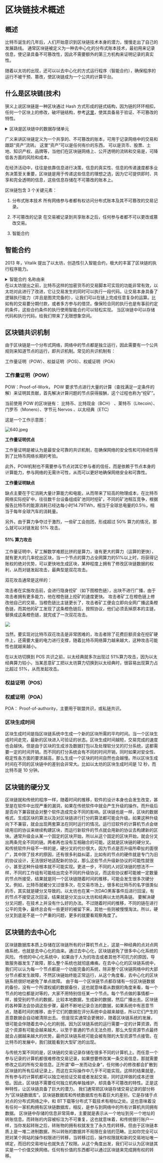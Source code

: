 # 区块链技术概述

## 概述

比特币诞生的几年后，人们开始意识到区块链技术本身的潜力，慢慢走出了自己的发展路线。
通常区块链被定义为一种去中心化的分布式账本技术，最初用来记录信息，使记录具备不可篡改性，因此不需要额外的第三方机构来证明记录的真实性。

随着以太坊的出现，还可以以去中心化的方式运行程序（智能合约），确保程序的运行不被干预、篡改，使区块链成为一个公共的计算平台。

##  什么是区块链(技术)

狭义上说区块链是一种区块通过 Hash 方式形成的链式结构，因为链的环环相扣，任何一个区块上的修改，破坏链结构，参考[这里](./how_bitcoin_work#使用工作量证明挖掘新区块)，使其具备易于验证、不可篡改的特性。

<details>
  <summary> 区块是区块链中的数据存储单元 </summary>
    <div>区块由参与网络的节点独立生成，每一个区块中存储了一组交易信息，这些交易信息的哈希数据为作为默克尔树节点存储存储，每个区块同时存储前一个区块的哈希信息，因此区块就通过哈希信息链接起来，形成区块链。
  </div>
</details>



广义来讲区块链定义为一个共享的、不可篡改的账本，可用于记录网络中的交易和跟踪“资产”流转。
这里“资产”可以是任何有价的东西， 可以是货币、股票、土地、知识产权、品牌等，当他们在区块链网络上、公开透明的流转和交易是，可降低各方面的风险和成本。

在经济活动中，往往是依靠信息进行决策，信息的真实性、信息的传递速度都多业务决策至关重要，区块链是用于传递这些信息的理想之选，因为它可提供即时、共享和完全透明的信息，这些信息存储在不可篡改的账本上。

区块链包含 3 个关键元素：

1. 分布式账本技术
所有网络参与者都有权访问分布式账本及其不可篡改的交易记录。

2. 不可篡改的记录
在交易被记录到共享账本之后，任何参与者都不可以更改或篡改交易。

3. 智能合约

## 智能合约

2013 年，Vitalik 提出了以太坊，创造性引入智能合约，极大的丰富了区块链的执行程序能力。


<details>
  <summary> 智能合约 名称由来 </summary>
    <div> 智能合约是链上的程序，为什么叫智能合约呢？“合约”是取材自现实中的合约，是想强调链上的程序可以按协议规则执行，就像法律条款一样。“智能” 主要是强调不受干预的可自动执行。
  </div>
</details>
在以太坊提出之前，比特币这样的加密货币的交易脚本可实现的功能非常有效，以太坊对此进行了改进，它让交易发生的同时可以执行一段代码。让交易本身具备了逻辑执行能力（并且是图灵完备的），让我们可以在链上完成任意复杂的运算。比如有的交易要分期付款，或者多方参与的借贷。像保险合同的执行也是有事前约定的条件，这些合约条件的执行使用智能合约可以轻松实现。 当区块链中可以存储代码和执行代码，给我们带来了无限想象空间。



## 区块链共识机制



由于区块链是一个分布式网络，网络中的节点都是独立运行，因此需要有一个公共规则来知道节点的运行，即共识机制。常见的共识机制有：

工作量证明（POW）、权益证明（POS）、权威证明（POA）

### 工作量证明（POW）

POW：Proof-of-Work， POW 要求节点进行大量的计算（查找满足一定条件的解）来证明其贡献，首先解决计算问题的节点获得报酬，这个过程也称为“挖矿”。

当前使用 POW 的区块链有： 比特币、比特现金（BCH） 、莱特币（Litecoin）、门罗币（Monero）、字节元 Nervos 、以太经典（ETC）



这是一个工作示意图：



![640.jpeg](https://img.learnblockchain.cn/attachments/2021/02/W6PZW8f960359038c2f75.jpeg)







**工作量证明优点**

工作量证明是被认为是最安全可靠的共识机制，在确保网络的安全性和可持续性得到了比特币网络长期的考验。

此外，POW机制也不需要参与节点对其它参与者的信任，而是依赖于节点本身的计算能力，参与网络的无需许可性，从而可以更好地确保网络安全和可靠性。



**工作量证明缺点**

缺点主要在于它消耗大量计算能力和电能，从而带来了较高的物理成本，在比特币网络实际挖矿中，往往数千台设备组成矿池同时挖矿，不同的矿池相互竞争，根据报告比特币的能源消耗已经达每小时14.79TWh，相当于全球总电量的0.5％，相当于每年全球汽车的消耗量。



另外，由于算力争夺过于激烈，一些矿工会抱团，形成超过 50% 算力的情况，那么就可以对链发起 51% 攻击。



#### 51% 算力攻击

工作量证明中，矿工解数学难题比拼的是算力，谁有更大的算力（运算的更快），就有更大的几率挖出区块，当一个节点的算力占全网算力的51%以上时，将获得记账权的绝对优势，可以更快地生成区块，某种程度上拥有了修改区块链数据的权利，从而对链发起攻击，最典型是双花攻击。

双花攻击通常是这样的：

攻击者在实施攻击前，会进行隐身挖矿（如下图橙色链），出块不进行广播，由于攻击者拥有更多能力，他在橙色链上挖矿的速度更快。
攻击者矿工在橙色链上修改他自己的交易，当橙色链比主链更长了，攻击者矿工便会立即向全网广播这条橙色链，而其他的矿工发现了这条橙色链后，按照协议，他们必须丢掉原本的主链，替换成这条橙色链，就完成了一次双花攻击。

![](https://img.learnblockchain.cn/2019/10/15724201974179.jpg)



当然，要实现对比特币双花攻击是非常困难的，攻击者除了花费巨额资金在挖矿硬件上，还需要大量的电力进行支撑，随着比特币网络算力越来越大，这种攻击可能性也就越来越小。

在以太坊切换到 POS 共识之前，以太经典就多次出现过 51%算力攻击，因为以太经典算力较小，当某恶意矿工把以太坊算力切换到以太经典时，很容易出现算力占比超过 51%，从而发起攻击。



### 权益证明（POS）





### 权威证明（POA）

POA： Proof-of-authority，主要用于联盟共识，或私链共识。








### 区块生成时间
区块生成时间是指区块链系统中生成一个新的区块所需的平均时间。当一个区块生成时间走完，最新的区块进入可验证的状态。区块生成时间越短，交易完成的速度也会越快。但是由于区块的生成涉及数据打包以及处理软分叉的打分系统，这都需要一定的时间开销。而不同的打分系统会有不同的时间开销，同时如果对安全性、稳定性各方面的要求越高，那么生成一个区块的时间自然也会越慢。所以区块生成时间在不同的区块链中的差别会非常大。比如以太坊的区块生成时间是 12 秒，而比特币是 10 分钟。

## 区块链的硬分叉

区块链就和传统的程序一样，随着时间的推移，软件的设计本身也会发生改变，甚至是在软件中出现严重的漏洞，如果在传统软件中就会产生升级的操作。而升级后是否向下兼容就会对整个软件造成完全不同的影响。区块链也是一样，区块的数据格式、生成区块的算法以及对区块链进行打分的算法都可能会升级。如果这种升级向下不兼容，就会出现两套算法在同时运行的情况。运行旧软件的计算机节点会继续用旧的协议来继续构建区块，而运行新软件的节点就会用新的协议去构建新的区块。通常升级会从某一个固定的区块开始，所以从这个固定的区块开始，就会分叉出两条完全不同的链。两者再也没有互相融合的可能。这就是区块链的硬分叉。
和传统软件升级不一样的是，硬分叉的代价很大，因为节点是否升级所牵扯的面很广，其中除了技术的原因，还有很多利益纠葛，比如有的节点的硬件就是专门为旧的协议设计，无法很好地适配新的协议，那么这些节点升级新协议的可能性就很小，甚至这种升级根本就不可能实现。更进一步，不同的人对区块链的想法不一样，不同的工作组有可能给出完全不同的升级协议，而这些协议都可能被一定数量的节点所接受，结果就是同一个区块链随着时间的推移，可能会发生很多次硬分叉。例如，比特币就被分叉过很多次，在交易市场上，很多和比特币的名字很类似的币，其实就是硬分叉导致的。以太坊也在某一次DAO黑客事件后进行回滚，有的节点不接受这次回滚，结果就是分叉出以太坊和经典以太坊两条链。
要解决硬分叉问题，在技术上并没有什么好的办法。不过随着时间的推移，不同的链在进行公平的竞争，最终总会有一些更好的被留下来，其他一些则被慢慢淘汰。所以，硬分叉到底是不是一个严重的问题，更多的就要看观察角度了。

## 区块链的去中心化

区块链数据库本质上存储在区块链所有的计算机节点上，这是一种经典的点对点网络系统，也就是去中心化的由来。通过去中心化，区块链避免了很多中心化系统的风险。
传统的中心化系统中，如果由于人为的攻击或者其他不可抗力的原因，导致服务器发生了故障，那么整个系统也就彻底瘫痪。在去中心化的区块链系统中，我们可以认为每一个节点都是一个功能完备的系统，除非整个区块链网络中的大部分节点都发生故障，不然区块链始终能正常运行，从这个角度看，去中心化的区块链系统很好地避免了单点故障。
由于每一个区块链节点都存储有一份区块链数据的备份，没有一个所谓权威的数据备份，这也就意味着从数据的角度来看，每一个节点的地位都是对等的，大家不用特别信任某一个节点。每个节点做的事情都一样，接受别的节点的数据，比较本地数据，生成新的数据，然后广播出去。区块链的各种算法会协调这些步骤，最终不断地记录合法的数据，如果系统中有恶意节点，随着时间的推移，由于它们的数据在评分系统中会越来越低，所以它们产生的恶意数据会自动被清除出去。
但是现实通常会更微妙，随着区块链系统的发展，很可能会伴随着去中心化的削弱。因为区块链系统的运行需要一定的计算资源，而这个资源有可能会越来越大，以至于普通的节点无法负担，那么大型资源节点最终就会占据越来越大的优势，最终区块链系统可能会被有限的大型资源节点接管。在比特币的发展中，我们就能看到大型矿池的出现。










与传统方案不同的是，区块链的交易记录存储在很多不同的计算机上。而任意一个参与记录的计算机都很难修改交易记录，如果想要修改某一条交易信息，那就需要修改之后的所有交易信息。正所谓“牵一发而动全身”，任何微小的修改都会扩散到区块链的所有后续记录上，而这在实际操作中几乎不可能实现。这样的结果就是，所有参与的计算机都可以独立地验证交易或者发起交易，同时这样做的成本还很低。因此，区块链不需要任何独立机构单独维护，却具备不可篡改的特性。正是这种特性，让区块链具备了巨大的潜力。
我们通常把区块链存储交易记录的部分称为“区块链数据库”。区块链数据库和传统数据库也有着巨大的差别，它是存储于点对点的分布式网络之中，和 BT下载等分布式下载技术有相似之处。这也意味着没有任何一家机构拥有区块链数据库，相反，是参与到网络中的所有计算机共同拥有数据。
区块链中存储的信息非常简单，主要就是表示从一个地址到另一个地址的转账信息。而转账的内容被标注为不可重复，这也就意味着，和传统银行账户一样，当你发起转账之后，转账物的拥有权就发生了永久性的转移。但由于区块链本质上是一堆二进制数据，所以转账的数据并不局限在金钱的范畴。比如你完全可以把对某个网站的操作权限进行转移，当转移过后，操作权限就和新的交易地址唯一绑定，而旧的交易地址也就失去了权限。从这个角度出发，我们可以认为区块链其实是一个价值交换网络。任何有价值的东西都可以通过区块链来完成拥有权的转移。